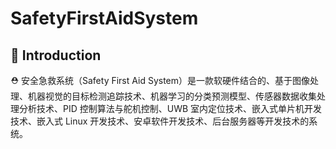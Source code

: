 # SafetyFirstAidSystem

## :page_facing_up: Introduction

:rescue_worker_helmet: 安全急救系统（Safety First Aid System）是一款软硬件结合的、基于图像处理、机器视觉的目标检测追踪技术、机器学习的分类预测模型、传感器数据收集处理分析技术、PID 控制算法与舵机控制、UWB 室内定位技术、嵌入式单片机开发技术、嵌入式 Linux 开发技术、安卓软件开发技术、后台服务器等开发技术的系统。

